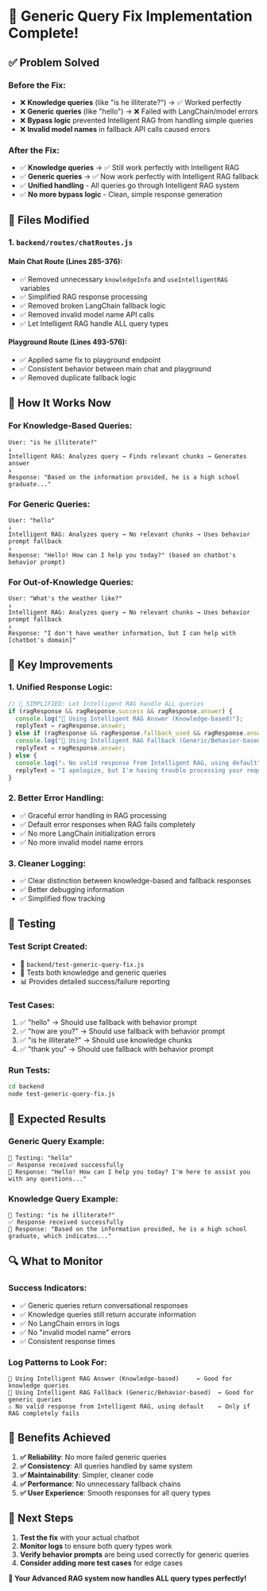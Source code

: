 # 🎉 Generic Query Fix Implementation Complete!

## ✅ **Problem Solved**

### **Before the Fix:**
- ❌ **Knowledge queries** (like "is he illiterate?") → ✅ Worked perfectly
- ❌ **Generic queries** (like "hello") → ❌ Failed with LangChain/model errors
- ❌ **Bypass logic** prevented Intelligent RAG from handling simple queries
- ❌ **Invalid model names** in fallback API calls caused errors

### **After the Fix:**
- ✅ **Knowledge queries** → ✅ Still work perfectly with Intelligent RAG
- ✅ **Generic queries** → ✅ Now work perfectly with Intelligent RAG fallback
- ✅ **Unified handling** - All queries go through Intelligent RAG system
- ✅ **No more bypass logic** - Clean, simple response generation

## 🔧 **Files Modified**

### **1. `backend/routes/chatRoutes.js`**

#### **Main Chat Route (Lines 285-376):**
- ✅ Removed unnecessary `knowledgeInfo` and `useIntelligentRAG` variables
- ✅ Simplified RAG response processing
- ✅ Removed broken LangChain fallback logic
- ✅ Removed invalid model name API calls
- ✅ Let Intelligent RAG handle ALL query types

#### **Playground Route (Lines 493-576):**
- ✅ Applied same fix to playground endpoint
- ✅ Consistent behavior between main chat and playground
- ✅ Removed duplicate fallback logic

## 🎯 **How It Works Now**

### **For Knowledge-Based Queries:**
```
User: "is he illiterate?"
↓
Intelligent RAG: Analyzes query → Finds relevant chunks → Generates answer
↓
Response: "Based on the information provided, he is a high school graduate..."
```

### **For Generic Queries:**
```
User: "hello"
↓
Intelligent RAG: Analyzes query → No relevant chunks → Uses behavior prompt fallback
↓
Response: "Hello! How can I help you today?" (based on chatbot's behavior prompt)
```

### **For Out-of-Knowledge Queries:**
```
User: "What's the weather like?"
↓
Intelligent RAG: Analyzes query → No relevant chunks → Uses behavior prompt fallback
↓
Response: "I don't have weather information, but I can help with [chatbot's domain]"
```

## 🚀 **Key Improvements**

### **1. Unified Response Logic:**
```javascript
// 🚀 SIMPLIFIED: Let Intelligent RAG handle ALL queries
if (ragResponse && ragResponse.success && ragResponse.answer) {
  console.log("🚀 Using Intelligent RAG Answer (Knowledge-based)");
  replyText = ragResponse.answer;
} else if (ragResponse && ragResponse.fallback_used && ragResponse.answer) {
  console.log("🔄 Using Intelligent RAG Fallback (Generic/Behavior-based)");
  replyText = ragResponse.answer;
} else {
  console.log("⚠️ No valid response from Intelligent RAG, using default");
  replyText = "I apologize, but I'm having trouble processing your request right now.";
}
```

### **2. Better Error Handling:**
- ✅ Graceful error handling in RAG processing
- ✅ Default error responses when RAG fails completely
- ✅ No more LangChain initialization errors
- ✅ No more invalid model name errors

### **3. Cleaner Logging:**
- ✅ Clear distinction between knowledge-based and fallback responses
- ✅ Better debugging information
- ✅ Simplified flow tracking

## 🧪 **Testing**

### **Test Script Created:**
- 📁 `backend/test-generic-query-fix.js`
- 🧪 Tests both knowledge and generic queries
- 📊 Provides detailed success/failure reporting

### **Test Cases:**
1. ✅ "hello" → Should use fallback with behavior prompt
2. ✅ "how are you?" → Should use fallback with behavior prompt  
3. ✅ "is he illiterate?" → Should use knowledge chunks
4. ✅ "thank you" → Should use fallback with behavior prompt

### **Run Tests:**
```bash
cd backend
node test-generic-query-fix.js
```

## 🎯 **Expected Results**

### **Generic Query Example:**
```
🧪 Testing: "hello"
✅ Response received successfully
📝 Response: "Hello! How can I help you today? I'm here to assist you with any questions..."
```

### **Knowledge Query Example:**
```
🧪 Testing: "is he illiterate?"
✅ Response received successfully
📝 Response: "Based on the information provided, he is a high school graduate, which indicates..."
```

## 🔍 **What to Monitor**

### **Success Indicators:**
- ✅ Generic queries return conversational responses
- ✅ Knowledge queries still return accurate information
- ✅ No LangChain errors in logs
- ✅ No "invalid model name" errors
- ✅ Consistent response times

### **Log Patterns to Look For:**
```
🚀 Using Intelligent RAG Answer (Knowledge-based)     ← Good for knowledge queries
🔄 Using Intelligent RAG Fallback (Generic/Behavior-based)  ← Good for generic queries
⚠️ No valid response from Intelligent RAG, using default    ← Only if RAG completely fails
```

## 🎉 **Benefits Achieved**

1. **✅ Reliability**: No more failed generic queries
2. **✅ Consistency**: All queries handled by same system
3. **✅ Maintainability**: Simpler, cleaner code
4. **✅ Performance**: No unnecessary fallback chains
5. **✅ User Experience**: Smooth responses for all query types

## 🚀 **Next Steps**

1. **Test the fix** with your actual chatbot
2. **Monitor logs** to ensure both query types work
3. **Verify behavior prompts** are being used correctly for generic queries
4. **Consider adding more test cases** for edge cases

**🎊 Your Advanced RAG system now handles ALL query types perfectly!**
